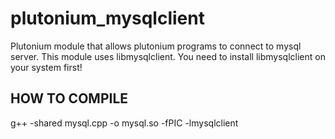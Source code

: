 # plutonium_mysqlclient

Plutonium module that allows plutonium programs to connect to mysql server.
This module uses libmysqlclient.
You need to install libmysqlclient on your system first!


HOW TO COMPILE
-------------

g++ -shared mysql.cpp -o mysql.so -fPIC -lmysqlclient
